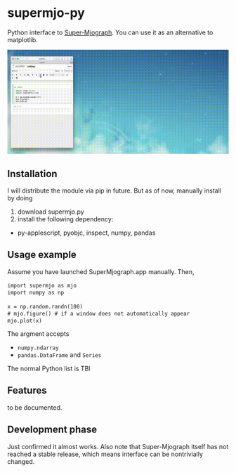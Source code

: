 # supermjo-py

Python interface to [Super-Mjograph](http://www.mjograph.net/).
You can use it as an alternative to matplotlib.

![screen shot](ex1.gif)

## Installation
I will distribute the module via pip in future.
But as of now, manually install by doing
1. download supermjo.py
2. install the following dependency:
  * py-applescript, pyobjc, inspect, numpy, pandas



## Usage example

Assume you have launched SuperMjograph.app manually. Then,
```python:sample
import supermjo as mjo
import numpy as np

x = np.random.randn(100)
# mjo.figure() # if a window does not automatically appear
mjo.plot(x)
```


The argment accepts
* `numpy.ndarray`
* `pandas.DataFrame` and `Series`

The normal Python list is TBI

## Features

to be documented.

## Development phase

Just confirmed it almost works.
Also note that Super-Mjograph itself has not reached a stable release, which means interface can be nontrivially changed.

